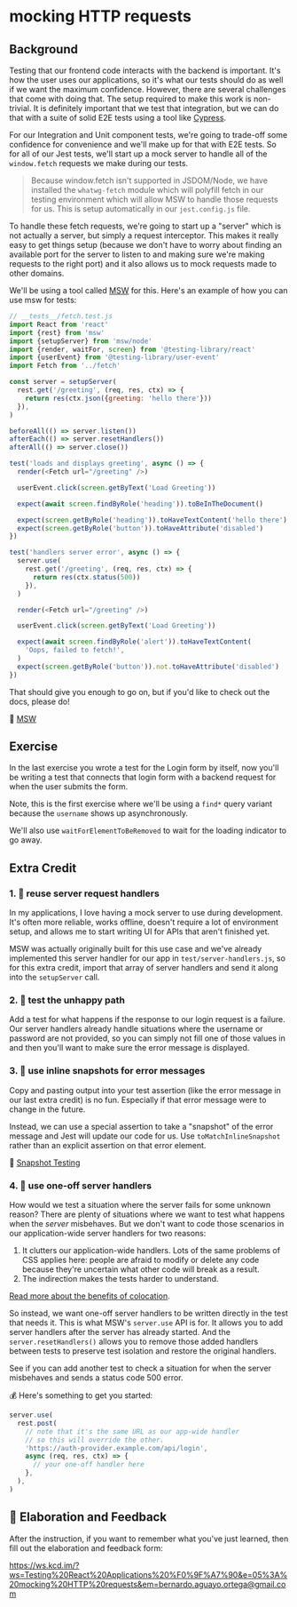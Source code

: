 # mocking HTTP requests

## Background

Testing that our frontend code interacts with the backend is important. It's how
the user uses our applications, so it's what our tests should do as well if we
want the maximum confidence. However, there are several challenges that come
with doing that. The setup required to make this work is non-trivial. It is
definitely important that we test that integration, but we can do that with a
suite of solid E2E tests using a tool like [Cypress](https://cypress.io).

For our Integration and Unit component tests, we're going to trade-off some
confidence for convenience and we'll make up for that with E2E tests. So for all
of our Jest tests, we'll start up a mock server to handle all of the
`window.fetch` requests we make during our tests.

> Because window.fetch isn't supported in JSDOM/Node, we have installed the
> `whatwg-fetch` module which will polyfill fetch in our testing environment
> which will allow MSW to handle those requests for us. This is setup
> automatically in our `jest.config.js` file.

To handle these fetch requests, we're going to start up a "server" which is not
actually a server, but simply a request interceptor. This makes it really easy
to get things setup (because we don't have to worry about finding an available
port for the server to listen to and making sure we're making requests to the
right port) and it also allows us to mock requests made to other domains.

We'll be using a tool called [MSW](https://mswjs.io/) for this. Here's an
example of how you can use msw for tests:

```javascript
// __tests__/fetch.test.js
import React from 'react'
import {rest} from 'msw'
import {setupServer} from 'msw/node'
import {render, waitFor, screen} from '@testing-library/react'
import {userEvent} from '@testing-library/user-event'
import Fetch from '../fetch'

const server = setupServer(
  rest.get('/greeting', (req, res, ctx) => {
    return res(ctx.json({greeting: 'hello there'}))
  }),
)

beforeAll(() => server.listen())
afterEach(() => server.resetHandlers())
afterAll(() => server.close())

test('loads and displays greeting', async () => {
  render(<Fetch url="/greeting" />)

  userEvent.click(screen.getByText('Load Greeting'))

  expect(await screen.findByRole('heading')).toBeInTheDocument()

  expect(screen.getByRole('heading')).toHaveTextContent('hello there')
  expect(screen.getByRole('button')).toHaveAttribute('disabled')
})

test('handlers server error', async () => {
  server.use(
    rest.get('/greeting', (req, res, ctx) => {
      return res(ctx.status(500))
    }),
  )

  render(<Fetch url="/greeting" />)

  userEvent.click(screen.getByText('Load Greeting'))

  expect(await screen.findByRole('alert')).toHaveTextContent(
    'Oops, failed to fetch!',
  )
  expect(screen.getByRole('button')).not.toHaveAttribute('disabled')
})
```

That should give you enough to go on, but if you'd like to check out the docs,
please do!

📜 [MSW](https://mswjs.io/)

## Exercise

In the last exercise you wrote a test for the Login form by itself, now you'll
be writing a test that connects that login form with a backend request for when
the user submits the form.

Note, this is the first exercise where we'll be using a `find*` query variant
because the `username` shows up asynchronously.

We'll also use `waitForElementToBeRemoved` to wait for the loading indicator to
go away.

## Extra Credit

### 1. 💯 reuse server request handlers

In my applications, I love having a mock server to use during development. It's
often more reliable, works offline, doesn't require a lot of environment setup,
and allows me to start writing UI for APIs that aren't finished yet.

MSW was actually originally built for this use case and we've already
implemented this server handler for our app in `test/server-handlers.js`, so for
this extra credit, import that array of server handlers and send it along into
the `setupServer` call.

### 2. 💯 test the unhappy path

Add a test for what happens if the response to our login request is a failure.
Our server handlers already handle situations where the username or password are
not provided, so you can simply not fill one of those values in and then you'll
want to make sure the error message is displayed.

### 3. 💯 use inline snapshots for error messages

Copy and pasting output into your test assertion (like the error message in our
last extra credit) is no fun. Especially if that error message were to change in
the future.

Instead, we can use a special assertion to take a "snapshot" of the error
message and Jest will update our code for us. Use `toMatchInlineSnapshot` rather
than an explicit assertion on that error element.

📜 [Snapshot Testing](https://jestjs.io/docs/en/snapshot-testing)

### 4. 💯 use one-off server handlers

How would we test a situation where the server fails for some unknown reason?
There are plenty of situations where we want to test what happens when the
_server_ misbehaves. But we don't want to code those scenarios in our
application-wide server handlers for two reasons:

1. It clutters our application-wide handlers. Lots of the same problems of CSS
   applies here: people are afraid to modify or delete any code because they're
   uncertain what other code will break as a result.
2. The indirection makes the tests harder to understand.

[Read more about the benefits of colocation](https://kentcdodds.com/blog/colocation).

So instead, we want one-off server handlers to be written directly in the test
that needs it. This is what MSW's `server.use` API is for. It allows you to add
server handlers after the server has already started. And the
`server.resetHandlers()` allows you to remove those added handlers between tests
to preserve test isolation and restore the original handlers.

See if you can add another test to check a situation for when the server
misbehaves and sends a status code 500 error.

💰 Here's something to get you started:

```javascript
server.use(
  rest.post(
    // note that it's the same URL as our app-wide handler
    // so this will override the other.
    'https://auth-provider.example.com/api/login',
    async (req, res, ctx) => {
      // your one-off handler here
    },
  ),
)
```

## 🦉 Elaboration and Feedback

After the instruction, if you want to remember what you've just learned, then
fill out the elaboration and feedback form:

https://ws.kcd.im/?ws=Testing%20React%20Applications%20%F0%9F%A7%90&e=05%3A%20mocking%20HTTP%20requests&em=bernardo.aguayo.ortega@gmail.com
